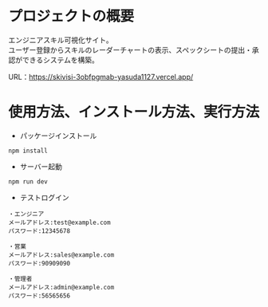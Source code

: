 # プロジェクトの概要
エンジニアスキル可視化サイト。<br />
ユーザー登録からスキルのレーダーチャートの表示、スペックシートの提出・承認ができるシステムを構築。

URL：https://skivisi-3obfpgmab-yasuda1127.vercel.app/

# 使用方法、インストール方法、実行方法
- パッケージインストール
```
npm install
```

- サーバー起動
```
npm run dev
```

- テストログイン
```
・エンジニア
メールアドレス:test@example.com
パスワード:12345678

・営業
メールアドレス:sales@example.com
パスワード:90909090

・管理者
メールアドレス:admin@example.com
パスワード:56565656
```
